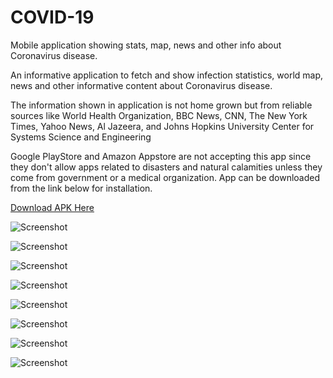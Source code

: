 # COVID-19
Mobile application showing stats, map, news and other info about Coronavirus disease.

An informative application to fetch and show infection statistics, world map, news and other informative content about Coronavirus disease. 

The information shown in application is not home grown but from reliable sources like World Health Organization, BBC News, CNN, The New York Times, Yahoo News, Al Jazeera, and Johns Hopkins University Center for Systems Science and Engineering

Google PlayStore and Amazon Appstore are not accepting this app since they don't allow apps related to disasters and natural calamities unless they come from government or a medical organization. App can be downloaded from the link below for installation.

[Download APK Here](https://github.com/waliarubal/Covid19/releases/latest/download/com.rubalwalia.covid19.apk)

![Screenshot](/Screenshots/1.png)

![Screenshot](/Screenshots/2.png)

![Screenshot](/Screenshots/3.png)

![Screenshot](/Screenshots/4.png)

![Screenshot](/Screenshots/5.png)

![Screenshot](/Screenshots/6.png)

![Screenshot](/Screenshots/7.png)

![Screenshot](/Screenshots/8.png)
